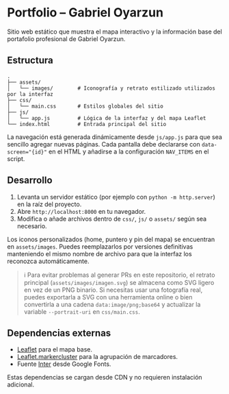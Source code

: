 # Portfolio – Gabriel Oyarzun

Sitio web estático que muestra el mapa interactivo y la información base del portafolio profesional de Gabriel Oyarzun.

## Estructura

```
.
├── assets/
│   └── images/        # Iconografía y retrato estilizado utilizados por la interfaz
├── css/
│   └── main.css       # Estilos globales del sitio
├── js/
│   └── app.js         # Lógica de la interfaz y del mapa Leaflet
└── index.html         # Entrada principal del sitio
```

La navegación está generada dinámicamente desde `js/app.js` para que sea sencillo agregar nuevas páginas. Cada pantalla debe declararse con `data-screen="{id}"` en el HTML y añadirse a la configuración `NAV_ITEMS` en el script.

## Desarrollo

1. Levanta un servidor estático (por ejemplo con `python -m http.server`) en la raíz del proyecto.
2. Abre `http://localhost:8000` en tu navegador.
3. Modifica o añade archivos dentro de `css/`, `js/` o `assets/` según sea necesario.

Los iconos personalizados (home, puntero y pin del mapa) se encuentran en `assets/images`. Puedes reemplazarlos por versiones definitivas manteniendo el mismo nombre de archivo para que la interfaz los reconozca automáticamente.

> ℹ️ Para evitar problemas al generar PRs en este repositorio, el retrato principal (`assets/images/imagen.svg`) se almacena como SVG ligero en vez de un PNG binario. Si necesitas usar una fotografía real, puedes exportarla a SVG con una herramienta online o bien convertirla a una cadena `data:image/png;base64` y actualizar la variable `--portrait-uri` en `css/main.css`.

## Dependencias externas

- [Leaflet](https://leafletjs.com/) para el mapa base.
- [Leaflet.markercluster](https://github.com/Leaflet/Leaflet.markercluster) para la agrupación de marcadores.
- Fuente [Inter](https://fonts.google.com/specimen/Inter) desde Google Fonts.

Estas dependencias se cargan desde CDN y no requieren instalación adicional.
